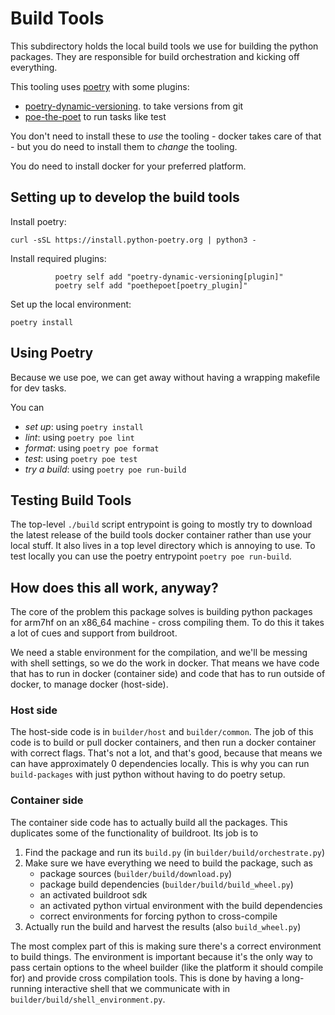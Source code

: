# Build Tools

This subdirectory holds the local build tools we use for building the python packages. They are responsible for build orchestration and kicking off everything.

This tooling uses [poetry](python-poetry.org) with some plugins:
- [poetry-dynamic-versioning](https://pypi.org/project/poetry-dynamic-versioning/). to take versions from git
- [poe-the-poet](https://pypi.org/project/poethepoet/) to run tasks like test

You don't need to install these to _use_ the tooling - docker takes care of that - but you do need to install them to _change_ the tooling.

You do need to install docker for your preferred platform.

## Setting up to develop the build tools

Install poetry:

``` shell
curl -sSL https://install.python-poetry.org | python3 -
```

Install required plugins:

``` shell
          poetry self add "poetry-dynamic-versioning[plugin]"
          poetry self add "poethepoet[poetry_plugin]"
```

Set up the local environment:

``` shell
poetry install
```

## Using Poetry

Because we use poe, we can get away without having a wrapping makefile for dev tasks.

You can

- *set up*: using `poetry install`
- *lint*: using `poetry poe lint`
- *format*: using `poetry poe format`
- *test*: using `poetry poe test`
- *try a build*: using `poetry poe run-build`

## Testing Build Tools

The top-level `./build` script entrypoint is going to mostly try to download the latest release of the build tools docker container rather than use your local stuff. It also lives in a top level directory which is annoying to use. To test locally you can use the poetry entrypoint `poetry poe run-build`.

## How does this all work, anyway?

The core of the problem this package solves is building python packages for arm7hf on an x86_64 machine - cross compiling them. To do this it takes a lot of cues and support from buildroot.

We need a stable environment for the compilation, and we'll be messing with shell settings, so we do the work in docker. That means we have code that has to run in docker (container side) and code that has to run outside of docker, to manage docker (host-side).

### Host side

The host-side code is in `builder/host` and `builder/common`. The job of this code is to build or pull docker containers, and then run a docker container with correct flags. That's not a lot, and that's good, because that means we can have approximately 0 dependencies locally. This is why you can run `build-packages` with just python without having to do poetry setup.

### Container side

The container side code has to actually build all the packages. This duplicates some of the functionality of buildroot. Its job is to
1. Find the package and run its `build.py` (in `builder/build/orchestrate.py`)
2. Make sure we have everything we need to build the package, such as 
   - package sources (`builder/build/download.py`)
   - package build dependencies (`builder/build/build_wheel.py`)
   - an activated buildroot sdk
   - an activated python virtual environment with the build dependencies
   - correct environments for forcing python to cross-compile
3. Actually run the build and harvest the results (also `build_wheel.py`)

The most complex part of this is making sure there's a correct environment to build things. The environment is important because it's the only way to pass certain options to the wheel builder (like the platform it should compile for) and provide cross compilation tools. This is done by having a long-running interactive shell that we communicate with in `builder/build/shell_environment.py`. 
